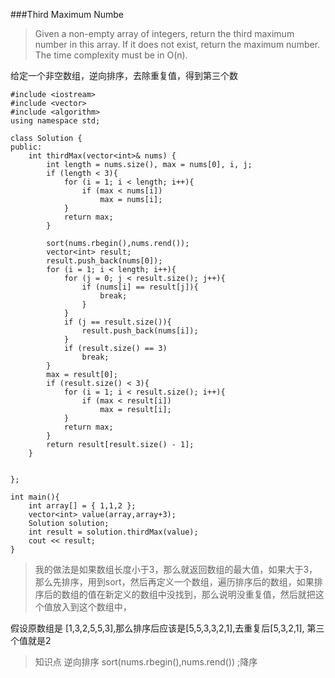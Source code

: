 ###Third Maximum Numbe

> Given a non-empty array of integers, return the third maximum number in this array. If it does not exist, return the maximum number. The time complexity must be in O(n).

给定一个非空数组，逆向排序，去除重复值，得到第三个数


```
#include <iostream>
#include <vector>
#include <algorithm>
using namespace std;

class Solution {
public:
    int thirdMax(vector<int>& nums) {
        int length = nums.size(), max = nums[0], i, j;
        if (length < 3){
            for (i = 1; i < length; i++){
                if (max < nums[i])
                    max = nums[i];
            }
            return max;
        }

        sort(nums.rbegin(),nums.rend());
        vector<int> result;
        result.push_back(nums[0]);
        for (i = 1; i < length; i++){
            for (j = 0; j < result.size(); j++){
                if (nums[i] == result[j]){
                    break;
                }
            }
            if (j == result.size()){
                result.push_back(nums[i]);
            }
            if (result.size() == 3)
                break;
        }
        max = result[0];
        if (result.size() < 3){
            for (i = 1; i < result.size(); i++){
                if (max < result[i])
                    max = result[i];
            }
            return max;
        }
        return result[result.size() - 1];
    }

    
};

int main(){
    int array[] = { 1,1,2 };
    vector<int> value(array,array+3);
    Solution solution;
    int result = solution.thirdMax(value);
    cout << result;
}
```
 
> 我的做法是如果数组长度小于3，那么就返回数组的最大值，如果大于3，那么先排序，用到sort，然后再定义一个数组，遍历排序后的数组，如果排序后的数组的值在新定义的数组中没找到，那么说明没重复值，然后就把这个值放入到这个数组中，

假设原数组是 [1,3,2,5,5,3],那么排序后应该是[5,5,3,3,2,1],去重复后[5,3,2,1],
第三个值就是2

> 知识点 逆向排序 sort(nums.rbegin(),nums.rend()) ;降序


>

